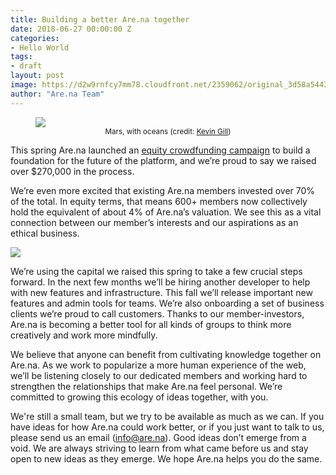 ```yaml
---
title: Building a better Are.na together
date: 2018-06-27 00:00:00 Z
categories:
- Hello World
tags:
- draft
layout: post
image: https://d2w9rnfcy7mm78.cloudfront.net/2359062/original_3d58a5443fb610068d51b5316712095d.jpg
author: "Are.na Team"
---
```

<figure>
    <img src="https://d2w9rnfcy7mm78.cloudfront.net/2359062/original_3d58a5443fb610068d51b5316712095d.jpg"/>
     <figcaption style="text-align: center" ><small>Mars, with oceans (credit: <a href="https://www.reddit.com/r/TheExpanse/comments/60r6uj/a_living_mars_with_oceans_artist_is_kevin_gill/">Kevin Gill</a>)</small></figcaption>
</figure>

This spring Are.na launched an [equity crowdfunding campaign](https://republic.co/arena) to build a foundation for the future of the platform, and we’re proud to say we raised over $270,000 in the process. 

We’re even more excited that existing Are.na members invested over 70% of the total. In equity terms, that means 600+ members now collectively hold the equivalent of about 4% of Are.na’s valuation. We see this as a vital connection between our member’s interests and our aspirations as an ethical business.

![](https://d2w9rnfcy7mm78.cloudfront.net/2359058/original_7dc22c98ebcf99d636a1700dbb228a9f.png)

We’re using the capital we raised this spring to take a few crucial steps forward. In the next few months we’ll be hiring another developer to help with new features and infrastructure. This fall we’ll release important new features and admin tools for teams. We’re also onboarding a set of business clients we’re proud to call customers. Thanks to our member-investors, Are.na is becoming a better tool for all kinds of groups to think more creatively and work more mindfully.

We believe that anyone can benefit from cultivating knowledge together on Are.na. As we work to popularize a more human experience of the web, we’ll be listening closely to our dedicated members and working hard to strengthen the relationships that make Are.na feel personal. We’re committed to growing this ecology of ideas together, with you.

We're still a small team, but we try to be available as much as we can. If you have ideas for how Are.na could work better, or if you just want to talk to us, please send us an email ([info@are.na](mailto:info@are.na)). Good ideas don’t emerge from a void. We are always striving to learn from what came before us and stay open to new ideas as they emerge. We hope Are.na helps you do the same.
